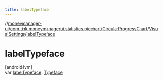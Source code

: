 ```yaml
---
title: labelTypeface
---
```

//[moneymanager-ui](../../../../index.html)/[com.tink.moneymanagerui.statistics.piechart](../../index.html)/[CircularProgressChart](../index.html)/[VisualSettings](index.html)/[labelTypeface](label-typeface.html)



# labelTypeface



[androidJvm]\
var [labelTypeface](label-typeface.html): [Typeface](https://developer.android.com/reference/kotlin/android/graphics/Typeface.html)




